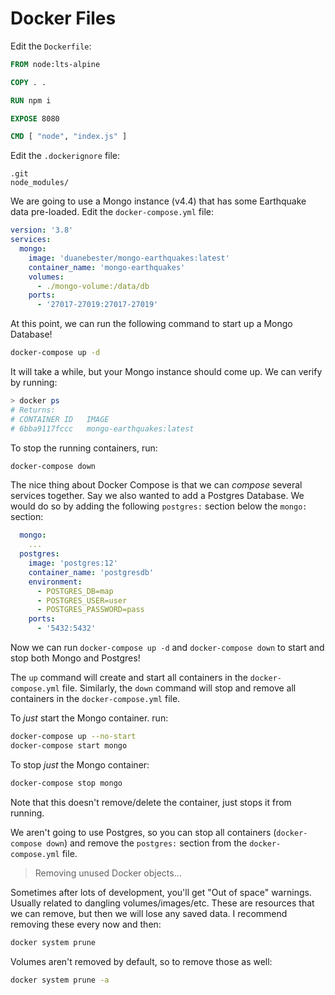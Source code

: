 # Docker Files

Edit the `Dockerfile`: 
```Dockerfile
FROM node:lts-alpine

COPY . .

RUN npm i

EXPOSE 8080

CMD [ "node", "index.js" ]
```

Edit the `.dockerignore` file: 
```ignore
.git
node_modules/
```

We are going to use a Mongo instance (v4.4) that has some Earthquake data pre-loaded.
Edit the `docker-compose.yml` file: 
```yml
version: '3.8'
services:
  mongo:
    image: 'duanebester/mongo-earthquakes:latest'
    container_name: 'mongo-earthquakes'
    volumes: 
      - ./mongo-volume:/data/db
    ports:
      - '27017-27019:27017-27019'
```

At this point, we can run the following command to start up a Mongo Database!
```bash
docker-compose up -d
```

It will take a while, but your Mongo instance should come up. We can verify by running:
```bash
> docker ps
# Returns:
# CONTAINER ID   IMAGE                   
# 6bba9117fccc   mongo-earthquakes:latest
```

To stop the running containers, run:
```bash
docker-compose down
```

The nice thing about Docker Compose is that we can _compose_ several services together. Say we also wanted to add a Postgres Database. We would do so by adding the following `postgres:` section below the `mongo:` section:
```yml
  mongo:
    ...
  postgres:
    image: 'postgres:12'
    container_name: 'postgresdb'
    environment: 
      - POSTGRES_DB=map
      - POSTGRES_USER=user
      - POSTGRES_PASSWORD=pass
    ports: 
      - '5432:5432'
```

Now we can run `docker-compose up -d` and `docker-compose down` to start and stop both Mongo and Postgres!

The `up` command will create and start all containers in the `docker-compose.yml` file.
Similarly, the `down` command will stop and remove all containers in the `docker-compose.yml` file.

To _just_ start the Mongo container. run:

```bash
docker-compose up --no-start
docker-compose start mongo
```

To stop _just_ the Mongo container:

```bash
docker-compose stop mongo
```

Note that this doesn't remove/delete the container, just stops it from running.

We aren't going to use Postgres, so you can stop all containers (`docker-compose down`) and remove the `postgres:` section from the `docker-compose.yml` file.

> Removing unused Docker objects...

Sometimes after lots of development, you'll get "Out of space" warnings. Usually related to dangling volumes/images/etc. These are resources that we can remove, but then we will lose any saved data. I recommend removing these every now and then:
```bash
docker system prune
```

Volumes aren't removed by default, so to remove those as well:
```bash
docker system prune -a
```